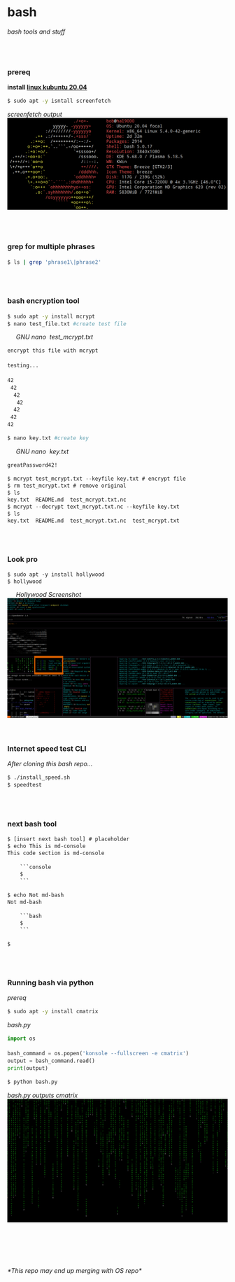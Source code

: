 # bash
*bash tools and stuff*
&nbsp;    
&nbsp;     
&nbsp;  
&nbsp;  

### **prereq**
**install [linux kubuntu 20.04](https://kubuntu.org/getkubuntu/)**
```sh
$ sudo apt -y isntall screenfetch
```
*screenfetch output*
![screenfetch](screenfetch.png)

&nbsp;  
&nbsp; 
### **grep for multiple phrases**
```bash
$ ls | grep 'phrase1\|phrase2' 
```
&nbsp;  
&nbsp;   
### **bash encryption tool**
```bash
$ sudo apt -y install mcrypt
$ nano test_file.txt #create test file
```


&nbsp;&nbsp;&nbsp;&nbsp; *GNU nano &nbsp;test_mcrypt.txt*
```bash
encrypt this file with mcrypt

testing...

42
 42
  42
   42
  42
 42
42
```
```bash
$ nano key.txt #create key
```
&nbsp;&nbsp;&nbsp;&nbsp; *GNU nano &nbsp;key.txt*
```bash
greatPassword42!
```
```console
$ mcrypt test_mcrypt.txt --keyfile key.txt # encrypt file 
$ rm test_mcrypt.txt # remove original
$ ls
key.txt  README.md  test_mcrypt.txt.nc
$ mcrypt --decrypt text_mcrypt.txt.nc --keyfile key.txt
$ ls
key.txt  README.md  test_mcrypt.txt.nc  test_mcrypt.txt  
```
&nbsp;   
&nbsp;  
### **Look pro**
```console
$ sudo apt -y install hollywood
$ hollywood
```
&nbsp;&nbsp;&nbsp;&nbsp; *Hollywood Screenshot*
![Hollywood](hollywood.png)
&nbsp;  
&nbsp;   
### **Internet speed test CLI**
*After cloning this bash repo...*
```sh
$ ./install_speed.sh
$ speedtest
```
&nbsp;  
&nbsp;   
### **next bash tool**
```console
$ [insert next bash tool] # placeholder
$ echo This is md-console
This code section is md-console 

    ```console
    $
    ```

$ echo Not md-bash
Not md-bash 

    ```bash
    $ 
    ```

$ 
```
&nbsp;  
&nbsp;   
### **Running bash via python**
*prereq*
```sh
$ sudo apt -y install cmatrix
```
*bash.py*
```python
import os

bash_command = os.popen('konsole --fullscreen -e cmatrix')
output = bash_command.read()
print(output)
```
```sh
$ python bash.py
```
*bash.py outputs cmatrix*
![bash.py output](cmatrix.gif)


&nbsp;  
&nbsp;  
&nbsp;  
&nbsp;  
&nbsp;     
*\*This repo may end up merging with OS repo\**


